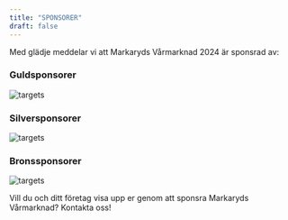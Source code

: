 ```yaml
---
title: "SPONSORER"
draft: false
---
```



Med glädje meddelar vi att Markaryds Vårmarknad 2024 är sponsrad av:

### Guldsponsorer

![targets](/img/3.png)



### Silversponsorer

![targets](/img/2.png)



### Bronssponsorer

![targets](/img/1.png)




Vill du och ditt företag visa upp er genom att sponsra Markaryds Vårmarknad? Kontakta oss! 